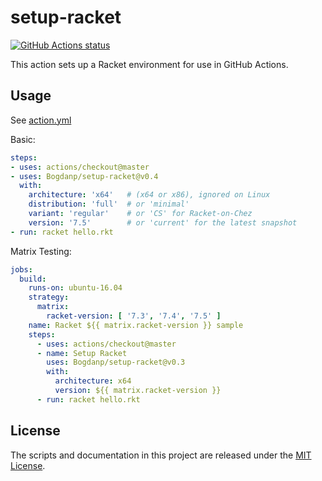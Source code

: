 # setup-racket

<p align="left">
  <a href="https://github.com/Bogdanp/setup-racket/actions?query=workflow%3A%22CI%22"><img alt="GitHub Actions status" src="https://github.com/Bogdanp/setup-racket/workflows/CI/badge.svg"></a>
</p>

This action sets up a Racket environment for use in GitHub Actions.

## Usage

See [action.yml](action.yml)

Basic:

```yaml
steps:
- uses: actions/checkout@master
- uses: Bogdanp/setup-racket@v0.4
  with:
    architecture: 'x64'   # (x64 or x86), ignored on Linux
    distribution: 'full'  # or 'minimal'
    variant: 'regular'    # or 'CS' for Racket-on-Chez
    version: '7.5'        # or 'current' for the latest snapshot
- run: racket hello.rkt
```

Matrix Testing:

```yaml
jobs:
  build:
    runs-on: ubuntu-16.04
    strategy:
      matrix:
        racket-version: [ '7.3', '7.4', '7.5' ]
    name: Racket ${{ matrix.racket-version }} sample
    steps:
      - uses: actions/checkout@master
      - name: Setup Racket
        uses: Bogdanp/setup-racket@v0.3
        with:
          architecture: x64
          version: ${{ matrix.racket-version }}
      - run: racket hello.rkt
```

## License

The scripts and documentation in this project are released under the [MIT License](LICENSE).
